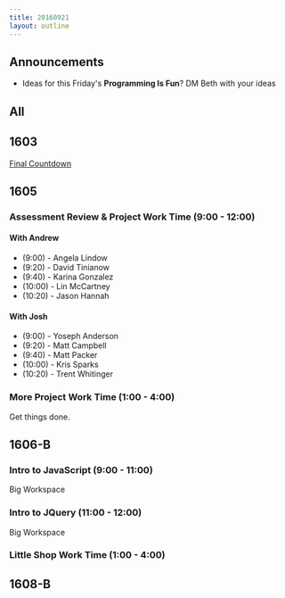 ```yaml
---
title: 20160921
layout: outline
---
```


## Announcements
* Ideas for this Friday's **Programming Is Fun**? DM Beth with your ideas  

## All

## 1603

[Final Countdown](https://gist.github.com/rrgayhart/c8d9a937782d533372c16e333c271772)


## 1605

### Assessment Review & Project Work Time (9:00 - 12:00)

#### With Andrew

* (9:00)  - Angela Lindow
* (9:20)  - David Tinianow
* (9:40)  - Karina Gonzalez
* (10:00) - Lin McCartney
* (10:20) - Jason Hannah

#### With Josh

* (9:00)  - Yoseph Anderson
* (9:20)  - Matt Campbell
* (9:40)  - Matt Packer
* (10:00) - Kris Sparks
* (10:20) - Trent Whitinger


### More Project Work Time (1:00 - 4:00)

Get things done.


## 1606-B

### Intro to JavaScript (9:00 - 11:00)

Big Workspace

### Intro to JQuery (11:00 - 12:00)

Big Workspace

### Little Shop Work Time (1:00 - 4:00)

## 1608-B

